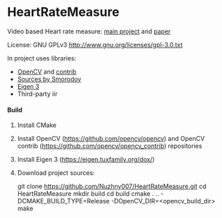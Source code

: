 # HeartRateMeasure

Video based Heart rate measure: [main project](http://people.csail.mit.edu/mrub/vidmag/) and [paper](http://people.csail.mit.edu/mrub/vidmag/papers/Balakrishnan_Detecting_Pulse_from_2013_CVPR_paper.pdf)

License: GNU GPLv3 http://www.gnu.org/licenses/gpl-3.0.txt 

In project uses libraries:
- [OpenCV](https://github.com/opencv/opencv) and [contrib](https://github.com/opencv/opencv_contrib)
- [Sources by Smorodov](http://www.compvision.ru/forum/index.php?/topic/1512-%D0%B8%D0%B7%D0%BC%D0%B5%D1%80%D0%B8%D1%82%D0%B5%D0%BB%D1%8C-%D0%BF%D1%83%D0%BB%D1%8C%D1%81%D0%B0-%D0%BF%D0%BE-%D0%B8%D0%B7%D0%BE%D0%B1%D1%80%D0%B0%D0%B6%D0%B5%D0%BD%D0%B8%D1%8E-%D1%83%D1%87%D0%B0%D1%81%D1%82%D0%BA%D0%B0-%D0%BA%D0%BE%D0%B6%D0%B8/)
- [Eigen 3](https://eigen.tuxfamily.org/dox/)
- Third-party iir

#### Build

1. Install CMake
2. Install OpenCV (https://github.com/opencv/opencv) and OpenCV contrib (https://github.com/opencv/opencv_contrib) repositories
3. Install Eigen 3 (https://eigen.tuxfamily.org/dox/)
4. Download project sources:

    git clone https://github.com/Nuzhny007/HeartRateMeasure.git
    cd HeartRateMeasure
    mkdir build
    cd build
    cmake . .. -DCMAKE_BUILD_TYPE=Release -DOpenCV_DIR=<opencv_build_dir>
    make

